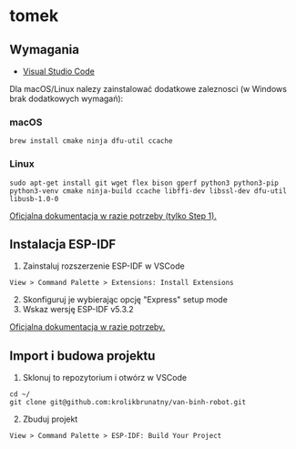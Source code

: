 # tomek

## Wymagania
- [Visual Studio Code](https://code.visualstudio.com/)

Dla macOS/Linux nalezy zainstalować dodatkowe zaleznosci (w Windows brak dodatkowych wymagań):

### macOS
```
brew install cmake ninja dfu-util ccache
```

### Linux
```
sudo apt-get install git wget flex bison gperf python3 python3-pip python3-venv cmake ninja-build ccache libffi-dev libssl-dev dfu-util libusb-1.0-0
```

[Oficjalna dokumentacja w razie potrzeby (tylko Step 1).](https://docs.espressif.com/projects/esp-idf/en/latest/esp32/get-started/linux-macos-setup.html#step-1-install-prerequisites)

## Instalacja ESP-IDF

1. Zainstaluj rozszerzenie ESP-IDF w VSCode
```
View > Command Palette > Extensions: Install Extensions
```
2. Skonfiguruj je wybierając opcję "Express" setup mode
3. Wskaz wersję ESP-IDF v5.3.2

[Oficjalna dokumentacja w razie potrzeby.](https://docs.espressif.com/projects/vscode-esp-idf-extension/en/latest/installation.html)

## Import i budowa projektu

1. Sklonuj to repozytorium i otwórz w VSCode
```
cd ~/
git clone git@github.com:krolikbrunatny/van-binh-robot.git
```

2. Zbuduj projekt
```
View > Command Palette > ESP-IDF: Build Your Project
```




